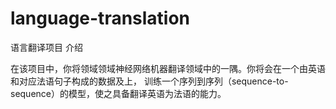 # language-translation
语言翻译项目
介绍

在该项目中，你将领域领域神经网络机器翻译领域中的一隅。你将会在一个由英语和对应法语句子构成的数据及上，
训练一个序列到序列（sequence-to-sequence）的模型，使之具备翻译英语为法语的能力。
